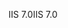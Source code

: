 <span data-ttu-id="842e0-101">IIS 7.0</span><span class="sxs-lookup"><span data-stu-id="842e0-101">IIS 7.0</span></span>